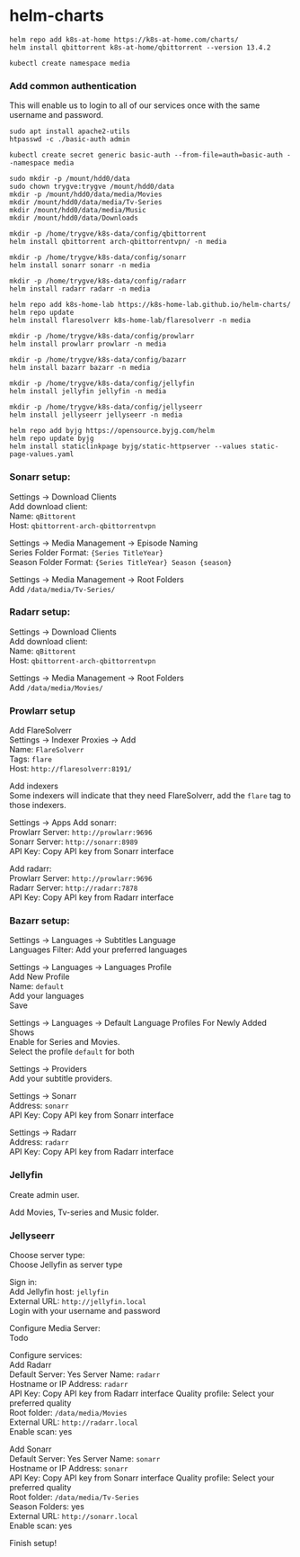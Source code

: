 # helm-charts

```shell
helm repo add k8s-at-home https://k8s-at-home.com/charts/
helm install qbittorrent k8s-at-home/qbittorrent --version 13.4.2
```

```shell
kubectl create namespace media
```

### Add common authentication
This will enable us to login to all of our services once with the same username and password.
```shell
sudo apt install apache2-utils  
htpasswd -c ./basic-auth admin

kubectl create secret generic basic-auth --from-file=auth=basic-auth --namespace media
```

```shell
sudo mkdir -p /mount/hdd0/data
sudo chown trygve:trygve /mount/hdd0/data
mkdir -p /mount/hdd0/data/media/Movies
mkdir /mount/hdd0/data/media/Tv-Series
mkdir /mount/hdd0/data/media/Music
mkdir /mount/hdd0/data/Downloads

mkdir -p /home/trygve/k8s-data/config/qbittorrent
helm install qbittorrent arch-qbittorrentvpn/ -n media

mkdir -p /home/trygve/k8s-data/config/sonarr
helm install sonarr sonarr -n media

mkdir -p /home/trygve/k8s-data/config/radarr
helm install radarr radarr -n media

helm repo add k8s-home-lab https://k8s-home-lab.github.io/helm-charts/
helm repo update
helm install flaresolverr k8s-home-lab/flaresolverr -n media

mkdir -p /home/trygve/k8s-data/config/prowlarr
helm install prowlarr prowlarr -n media

mkdir -p /home/trygve/k8s-data/config/bazarr
helm install bazarr bazarr -n media

mkdir -p /home/trygve/k8s-data/config/jellyfin
helm install jellyfin jellyfin -n media

mkdir -p /home/trygve/k8s-data/config/jellyseerr
helm install jellyseerr jellyseerr -n media

helm repo add byjg https://opensource.byjg.com/helm
helm repo update byjg    
helm install staticlinkpage byjg/static-httpserver --values static-page-values.yaml
```

### Sonarr setup:
Settings -> Download Clients <br>
Add download client: <br>
Name: `qBittorent` <br>
Host: `qbittorrent-arch-qbittorrentvpn` <br>

Settings -> Media Management -> Episode Naming <br>
Series Folder Format: `{Series TitleYear}` <br>
Season Folder Format: `{Series TitleYear} Season {season}` <br>

Settings -> Media Management -> Root Folders <br>
Add `/data/media/Tv-Series/`

### Radarr setup:
Settings -> Download Clients <br>
Add download client: <br>
Name: `qBittorent` <br>
Host: `qbittorrent-arch-qbittorrentvpn`

Settings -> Media Management -> Root Folders <br>
Add `/data/media/Movies/`

### Prowlarr setup
Add FlareSolverr <br>
Settings -> Indexer Proxies -> Add <br>
Name: `FlareSolverr` <br>
Tags: `flare` <br>
Host: `http://flaresolverr:8191/`

Add indexers <br>
Some indexers will indicate that they need FlareSolverr, add the `flare` tag to those indexers.

Settings -> Apps
Add sonarr: <br>
Prowlarr Server: `http://prowlarr:9696` <br>
Sonarr Server: `http://sonarr:8989` <br>
API Key: Copy API key from Sonarr interface

Add radarr: <br>
Prowlarr Server: `http://prowlarr:9696` <br>
Radarr Server: `http://radarr:7878` <br>
API Key: Copy API key from Radarr interface

### Bazarr setup:
Settings -> Languages -> Subtitles Language <br>
Languages Filter: Add your preferred languages

Settings -> Languages -> Languages Profile <br>
Add New Profile <br>
Name: `default` <br>
Add your languages <br>
Save

Settings -> Languages -> Default Language Profiles For Newly Added Shows <br>
Enable for Series and Movies. <br>
Select the profile `default` for both

Settings -> Providers <br>
Add your subtitle providers.

Settings -> Sonarr <br>
Address: `sonarr` <br>
API Key: Copy API key from Sonarr interface

Settings -> Radarr <br>
Address: `radarr` <br>
API Key: Copy API key from Radarr interface

### Jellyfin
Create admin user.

Add Movies, Tv-series and Music folder.

### Jellyseerr

Choose server type: <br>
Choose Jellyfin as server type

Sign in: <br>
Add Jellyfin host: `jellyfin` <br>
External URL: `http://jellyfin.local` <br>
Login with your username and password

Configure Media Server: <br>
Todo

Configure services: <br>
Add Radarr <br>
Default Server: Yes
Server Name: `radarr` <br>
Hostname or IP Address: `radarr` <br>
API Key: Copy API key from Radarr interface
Quality profile: Select your preferred quality <br>
Root folder: `/data/media/Movies` <br>
External URL: `http://radarr.local` <br>
Enable scan: yes <br>

Add Sonarr <br>
Default Server: Yes
Server Name: `sonarr` <br>
Hostname or IP Address: `sonarr` <br>
API Key: Copy API key from Sonarr interface
Quality profile: Select your preferred quality <br>
Root folder: `/data/media/Tv-Series` <br>
Season Folders: yes <br>
External URL: `http://sonarr.local` <br>
Enable scan: yes <br>

Finish setup!